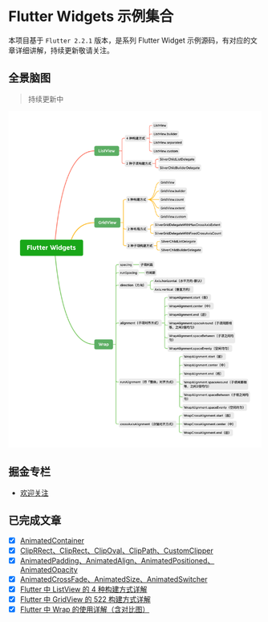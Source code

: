 # Flutter Widgets 示例集合

本项目基于 `Flutter 2.2.1` 版本，是系列 Flutter Widget 示例源码，有对应的文章详细讲解，持续更新敬请关注。

## 全景脑图

> 持续更新中

![](Flutter%20Widgets.png)

## 掘金专栏
- [欢迎关注](https://juejin.cn/column/6968894876251324447)


## 已完成文章

- [x] [AnimatedContainer](https://juejin.cn/post/6969359031903191077)
- [x] [ClipRRect、ClipRect、ClipOval、ClipPath、CustomClipper](https://juejin.cn/post/6969724856514379790)
- [x] [AnimatedPadding、AnimatedAlign、AnimatedPositioned、AnimatedOpacity](https://juejin.cn/post/6970295764983480333)
- [x] [AnimatedCrossFade、AnimatedSize、AnimatedSwitcher](https://juejin.cn/post/6970544147031654431)
- [x] [Flutter 中 ListView 的 4 种构建方式详解](https://juejin.cn/post/6971076180317470728)
- [x] [Flutter 中 GridView 的 522 构建方式详解](https://juejin.cn/post/6971448242349277198)
- [x] [Flutter 中 Wrap 的使用详解（含对比图）](https://juejin.cn/post/6971813403388018702)
